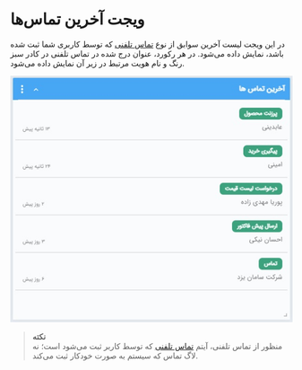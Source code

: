 # ویجت آخرین تماس‌ها 
 
در این ویجت لیست آخرین سوابق از نوع [تماس تلفنی](https://github.com/1stco/PayamGostarDocs/blob/master/Help/Integrated-bank/Database/Records/New-phone-call/New-phone-call.md) که توسط کاربری شما ثبت شده باشد، نمایش داده می‌شود. در هر رکورد، عنوان درج شده در تماس تلفنی در کادر سبز رنگ و نام هویت مرتبط در زیر آن نمایش داده می‌شود.

![ویجت آخرین تماس](./Recent-calls.jpg)

> **نکته**<br>
> منظور از تماس تلفنی، آیتم [تماس تلفنی](https://github.com/1stco/PayamGostarDocs/blob/master/Help/Integrated-bank/Database/Records/New-phone-call/New-phone-call.md) که توسط کاربر ثبت می‌شود است؛ نه لاگ تماس که سیستم به صورت خودکار ثبت می‌کند.